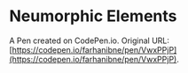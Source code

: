 # Neumorphic Elements

A Pen created on CodePen.io. Original URL: [https://codepen.io/farhanibne/pen/VwxPPjP](https://codepen.io/farhanibne/pen/VwxPPjP).

